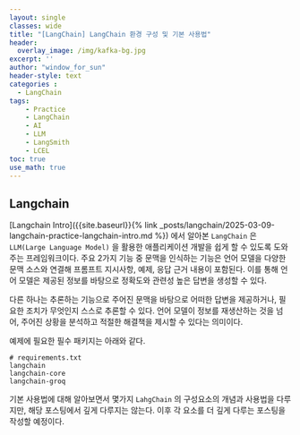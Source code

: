 ```yaml
--- 
layout: single
classes: wide
title: "[LangChain] LangChain 환경 구성 및 기본 사용법"
header:
  overlay_image: /img/kafka-bg.jpg
excerpt: ''
author: "window_for_sun"
header-style: text
categories :
  - LangChain
tags:
    - Practice
    - LangChain
    - AI
    - LLM
    - LangSmith
    - LCEL
toc: true
use_math: true
---  
```


## Langchain
[Langchain Intro]({{site.baseurl}}{% link _posts/langchain/2025-03-09-langchain-practice-langchain-intro.md %})
에서 알아본 `LangChain` 은 `LLM(Large Language Model)` 을 활용한 애플리케이션 개발을 쉽게 할 수 있도록 도와주는 프레임워크이다. 
주요 2가지 기능 중 문맥을 인식하는 기능은 언어 모델을 다양한 문맥 소스와 연결해 프롬프트 지시사항, 예제, 응답 근거 내용이 포함된다. 
이를 통해 언어 모델은 제공된 정보를 바탕으로 정확도와 관련성 높은 답변을 생성할 수 있다. 

다른 하나는 추론하는 기능으로 주어진 문맥을 바탕으로 어떠한 답변을 제공하거나, 필요한 조치가 무엇인지 스스로 추론할 수 있다. 
언어 모델이 정보를 재생산하는 것을 넘어, 주어진 상황을 분석하고 적절한 해결책을 제시할 수 있다는 의미이다.  

예제에 필요한 필수 패키지는 아래와 같다.  

```text
# requirements.txt
langchain
langchain-core
langchain-groq
```  

기본 사용법에 대해 알아보면서 몇가지 `LahgChain` 의 구성요소의 개념과 사용법을 다루지만, 해당 포스팅에서 깊게 다루지는 않는다. 
이후 각 요소를 더 깊게 다루는 포스팅을 작성할 예정이다.  
